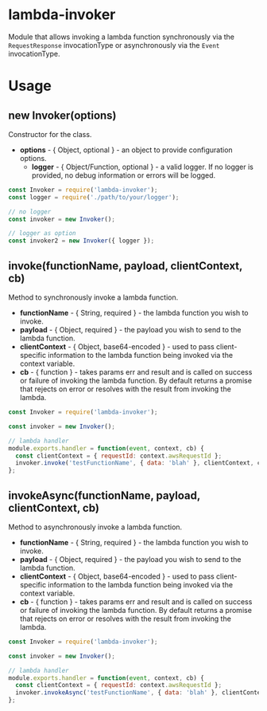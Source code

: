 # lambda-invoker

Module that allows invoking a lambda function synchronously via the `RequestResponse` invocationType or asynchronously via the `Event` invocationType.

# Usage

## new Invoker(options)
Constructor for the class.
- **options** - { Object, optional } - an object to provide configuration options.
  - **logger** - { Object/Function, optional } - a valid logger. If no logger is provided, no debug information or errors will be logged.

```javascript
const Invoker = require('lambda-invoker');
const logger = require('./path/to/your/logger');

// no logger
const invoker = new Invoker();

// logger as option
const invoker2 = new Invoker({ logger });
```

## invoke(functionName, payload, clientContext, cb)
Method to synchronously invoke a lambda function.
- **functionName** - { String, required } - the lambda function you wish to invoke.
- **payload** - { Object, required } - the payload you wish to send to the lambda function.
- **clientContext** - { Object, base64-encoded } - used to pass client-specific information to the lambda function being invoked via the context variable.
- **cb** - { function } - takes params err and result and is called on success or failure of invoking the lambda function. By default returns a promise that rejects on error or resolves with the result from invoking the lambda.

```javascript
const Invoker = require('lambda-invoker');

const invoker = new Invoker();

// lambda handler
module.exports.handler = function(event, context, cb) {
  const clientContext = { requestId: context.awsRequestId };
  invoker.invoke('testFunctionName', { data: 'blah' }, clientContext, cb);
};
```

## invokeAsync(functionName, payload, clientContext, cb)
Method to asynchronously invoke a lambda function.
- **functionName** - { String, required } - the lambda function you wish to invoke.
- **payload** - { Object, required } - the payload you wish to send to the lambda function.
- **clientContext** - { Object, base64-encoded } - used to pass client-specific information to the lambda function being invoked via the context variable.
- **cb** - { function } - takes params err and result and is called on success or failure of invoking the lambda function. By default returns a promise that rejects on error or resolves with the result from invoking the lambda.

```javascript
const Invoker = require('lambda-invoker');

const invoker = new Invoker();

// lambda handler
module.exports.handler = function(event, context, cb) {
  const clientContext = { requestId: context.awsRequestId };
  invoker.invokeAsync('testFunctionName', { data: 'blah' }, clientContext, cb);
};
```
